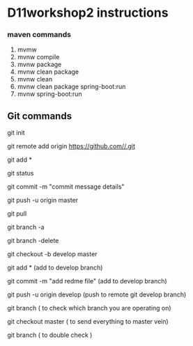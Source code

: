 # D11workshop2 instructions

### maven commands
1. mvmw
2. mvnw compile
3. mvnw package
4. mvnw clean package
5. mvnw clean
6. mvnw clean package spring-boot:run
7. mvnw spring-boot:run

## Git commands

git init

git remote add origin https://github.com//.git

git add *

git status

git commit -m "commit message details"

git push -u origin master

git pull

git branch -a

git branch -delete

git checkout -b develop master

git add * (add to develop branch)

git commit -m "add redme file" (add to develop branch)

git push -u origin develop (push to remote git develop branch)

git branch ( to check which branch you are operating on)

git checkout master ( to send everything to master vein)

git branch ( to double check )